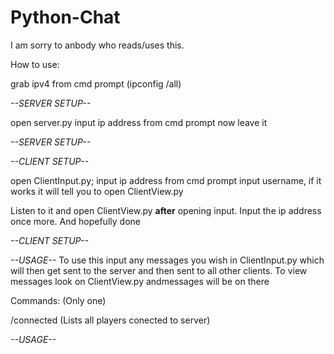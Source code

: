 # Python-Chat
I am sorry to anbody who reads/uses this.

How to use:

grab ipv4 from cmd prompt (ipconfig /all)

*--*SERVER SETUP*--*

open server.py
input ip address from cmd prompt now leave it

*--*SERVER SETUP*--*

*--*CLIENT SETUP*--*

open ClientInput.py; input ip address from cmd prompt
input username, if it works it will tell you to open ClientView.py

Listen to it and open ClientView.py **after** opening input.
Input the ip address once more. And hopefully done

*--*CLIENT SETUP*--*

*--*USAGE*--*
To use this input any messages you wish in ClientInput.py which will then get sent to the server and then sent to all other clients.
To view messages look on ClientView.py andmessages will be on there

Commands: (Only one)

/connected (Lists all players conected to server)

*--*USAGE*--*

